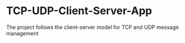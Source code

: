 # TCP-UDP-Client-Server-App
The project follows the client-server model for TCP and UDP message management

